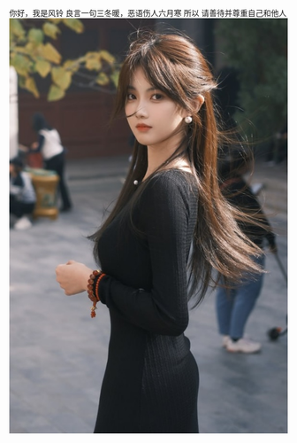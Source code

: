 你好，我是风铃
良言一句三冬暖，恶语伤人六月寒
所以 请善待并尊重自己和他人
![Eva](https://raw.githubusercontent.com/EvaOliviaDavis/Eva/eva/Bot/img/IMG_9429.jpeg)
